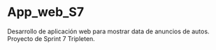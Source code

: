 # App_web_S7
Desarrollo de aplicación web para mostrar data de anuncios de autos. Proyecto de Sprint 7 Tripleten.
